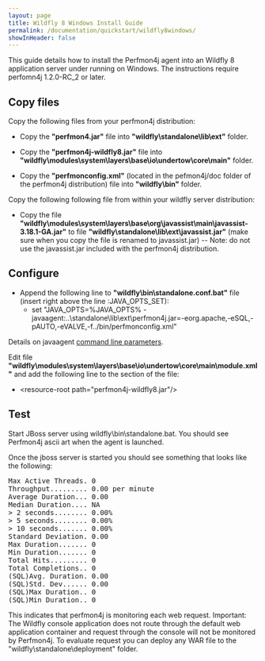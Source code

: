 ```yaml
---
layout: page
title: Wildfly 8 Windows Install Guide
permalink: /documentation/quickstart/wildfly8windows/
showInHeader: false
---
```

This guide details how to install the Perfmon4j agent into an Wildfly 8 application server under running on Windows. The instructions require perfomn4j 1.2.0-RC_2 or later.

## Copy files

Copy the following files from your perfmon4j distribution:

 * Copy the **"perfmon4.jar"** file into **"wildfly\standalone\lib\ext"** folder.

 * Copy the **"perfmon4j-wildfly8.jar"** file into **"wildfly\modules\system\layers\base\io\undertow\core\main"** folder.

 * Copy the **"perfmonconfig.xml"** (located in the pefmon4j/doc folder of the perfmon4j distribution) file into **"wildfly\bin"** folder.

Copy the following following file from within your wildfly server distribution:

* Copy the file **"wildfly\modules\system\layers\base\org\javassist\main\javassist-3.18.1-GA.jar"** to file **"wildfly\standalone\lib\ext\javassist.jar"** (make sure when you copy the file is renamed to javassist.jar) -- Note: do not use the javassist.jar included with the perfmon4j distribution.

## Configure

* Append the following line to **"wildfly\bin\standalone.conf.bat"** file (insert right above the line :JAVA_OPTS_SET):
	* set "JAVA_OPTS=%JAVA_OPTS% -javaagent:..\standalone\lib\ext\perfmon4j.jar=-eorg.apache,-eSQL,-pAUTO,-eVALVE,-f../bin/perfmonconfig.xml"

Details on javaagent [command line parameters](../../userguide/#javaagent-config).

Edit file **"wildfly\modules\system\layers\base\io\undertow\core\main\module.xml"** and add the following line to the <resources> section of the file:
 
* &lt;resource-root path="perfmon4j-wildfly8.jar"/&gt;

## Test

Start JBoss server using wildfly\bin\standalone.bat.
You should see Perfmon4j ascii art when the agent is launched.

Once the jboss server is started you should see something that looks like the following:
<pre>
Max Active Threads. 0 
Throughput......... 0.00 per minute
Average Duration... 0.00
Median Duration.... NA
> 2 seconds........ 0.00%
> 5 seconds........ 0.00%
> 10 seconds....... 0.00%
Standard Deviation. 0.00
Max Duration....... 0 
Min Duration....... 0 
Total Hits......... 0
Total Completions.. 0
(SQL)Avg. Duration. 0.00
(SQL)Std. Dev...... 0.00
(SQL)Max Duration.. 0 
(SQL)Min Duration.. 0 
</pre>

This indicates that perfmon4j is monitoring each web request. Important: The Wildfly console application does not route through the default web application container and request through the console will not be monitored by Perfmon4j. To evaluate request you can deploy any WAR file to the "wildfly\standalone\deployment" folder. 
